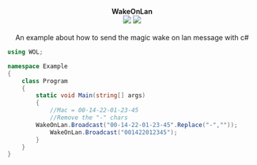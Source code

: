 <p align="center">
  <b>WakeOnLan</b>
  <br/>
  <img src="https://img.shields.io/badge/License-WTFPL-blue.svg">
  <img src="https://img.shields.io/badge/version-1.0.0-blue.svg">
  <br/>
  <br/>
  <a>An example about how to send the magic wake on lan message with c#<a/>
</p>

```cs
using WOL;

namespace Example
{
    class Program
    {
        static void Main(string[] args)
        {
            //Mac = 00-14-22-01-23-45
            //Remove the "-" chars
	    WakeOnLan.Broadcast("00-14-22-01-23-45".Replace("-",""));
            WakeOnLan.Broadcast("001422012345");
        }
    }
}
```
